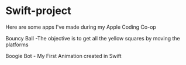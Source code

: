 # Swift-project
Here are some apps I've made during my Apple Coding Co-op 


Bouncy Ball -The objective is to get all the yellow squares by moving the platforms


Boogie Bot - My First Animation created in Swift
